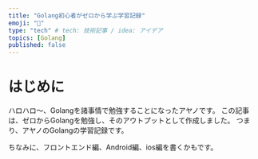 ```yaml
---
title: "Golang初心者がゼロから学ぶ学習記録"
emoji: "🐬"
type: "tech" # tech: 技術記事 / idea: アイデア
topics: [Golang]
published: false
---
```

# はじめに
ハロハロ～、Golangを諸事情で勉強することになったアヤノです。
この記事は、ゼロからGolangを勉強し、そのアウトプットとして作成しました。
つまり、アヤノのGolangの学習記録です。

ちなみに、フロントエンド編、Android編、ios編を書くかもです。